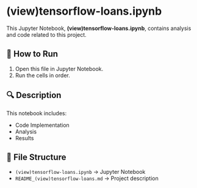 # (view)tensorflow-loans.ipynb

This Jupyter Notebook, **(view)tensorflow-loans.ipynb**, contains analysis and code related to this project.

## 📌 How to Run
1. Open this file in Jupyter Notebook.
2. Run the cells in order.

## 🔍 Description
This notebook includes:
- Code Implementation
- Analysis
- Results

## 📂 File Structure
- `(view)tensorflow-loans.ipynb` → Jupyter Notebook
- `README_(view)tensorflow-loans.md` → Project description

